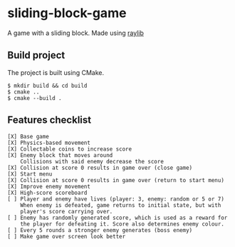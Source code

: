 # sliding-block-game
A game with a sliding block. Made using [raylib](https://www.raylib.com/)

## Build project

The project is built using CMake.

```
$ mkdir build && cd build
$ cmake ..
$ cmake --build .
```

## Features checklist

```
[X] Base game
[X] Physics-based movement
[X] Collectable coins to increase score
[X] Enemy block that moves around
    Collisions with said enemy decrease the score
[X] Collision at score 0 results in game over (close game)
[X] Start menu
[X] Collision at score 0 results in game over (return to start menu)
[X] Improve enemy movement
[X] High-score scoreboard
[ ] Player and enemy have lives (player: 3, enemy: random or 5 or 7)
    When enemy is defeated, game returns to initial state, but with
    player's score carrying over.
[ ] Enemy has randomly generated score, which is used as a reward for
    the player for defeating it. Score also determines enemy colour.
[ ] Every 5 rounds a stronger enemy generates (boss enemy)
[ ] Make game over screen look better
```

